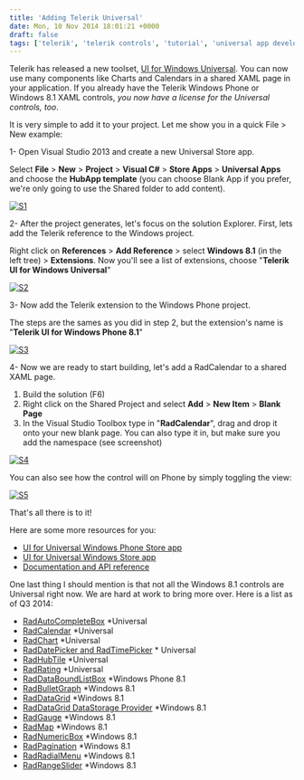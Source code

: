 ```yaml
---
title: 'Adding Telerik Universal'
date: Mon, 10 Nov 2014 18:01:21 +0000
draft: false
tags: ['telerik', 'telerik controls', 'tutorial', 'universal app development', 'windows 10', 'windows 8.1', 'windows phone 8.1', 'windows universal', 'wpdev']
---
```


Telerik has released a new toolset, [UI for Windows Universal](http://www.telerik.com/windows-universal-ui). You can now use many components like Charts and Calendars in a shared XAML page in your application. If you already have the Telerik Windows Phone or Windows 8.1 XAML controls, _you now have a license for the Universal controls, too_.

It is very simple to add it to your project. Let me show you in a quick File > New example:

1- Open Visual Studio 2013 and create a new Universal Store app.

Select **File** \> **New** \> **Project** \> **Visual C#** > **Store Apps** \> **Universal Apps** and choose the **HubApp template** (you can choose Blank App if you prefer, we're only going to use the Shared folder to add content).

[![S1](/wp-content/uploads/2014/11/s1.png?w=660)](/wp-content/uploads/2014/11/s1.png)

2- After the project generates, let's focus on the solution Explorer. First, lets add the Telerik reference to the Windows project.

Right click on **References** > **Add Reference** \> select **Windows 8.1** (in the left tree) > **Extensions**. Now you'll see a list of extensions, choose "**Telerik UI for Windows Universal**"

[![S2](/wp-content/uploads/2014/11/s2.png?w=660)](/wp-content/uploads/2014/11/s2.png)

3- Now add the Telerik extension to the Windows Phone project.

The steps are the sames as you did in step 2, but the extension's name is "**Telerik UI for Windows Phone 8.1**"

[![S3](/wp-content/uploads/2014/11/s3.png?w=660)](/wp-content/uploads/2014/11/s3.png)

4- Now we are ready to start building, let's add a RadCalendar to a shared XAML page.

1.  Build the solution (F6)
2.  Right click on the Shared Project and select **Add** \> **New Item** \> **Blank Page**
3.  In the Visual Studio Toolbox type in "**RadCalendar**", drag and drop it onto your new blank page. You can also type it in, but make sure you add the namespace (see screenshot)

[![S4](/wp-content/uploads/2014/11/s4.png?w=660)](/wp-content/uploads/2014/11/s4.png)

You can also see how the control will on Phone by simply toggling the view:

[![S5](/wp-content/uploads/2014/11/s5.png?w=660)](/wp-content/uploads/2014/11/s5.png)

That's all there is to it!

Here are some more resources for you:

*   [UI for Universal Windows Phone Store app](http://www.windowsphone.com/en-my/store/app/telerik-ui-for-windows-universal-examples/ff4e5554-9a90-4989-be28-e68ac98d0709)
*   [UI for Universal Windows Store app](http://apps.microsoft.com/webpdp/app/f80afc0b-b204-4d15-bf99-837ce3ec7f79)
*   [Documentation and API reference](http://www.telerik.com/help/windows-8-xaml/radcontrolsforwin8-introduction-overview.html)

One last thing I should mention is that not all the Windows 8.1 controls are Universal right now. We are hard at work to bring more over. Here is a list as of Q3 2014:

*   [RadAutoCompleteBox](http://www.telerik.com/help/windows-8-xaml/autocompletebox-overview.html) \*Universal
*   [RadCalendar](http://www.telerik.com/help/windows-8-xaml/radcalendar-overview.html) \*Universal
*   [RadChart](http://www.telerik.com/help/windows-8-xaml/radchart-overview.html) \*Universal
*   [RadDatePicker and RadTimePicker](http://www.telerik.com/help/windows-8-xaml/raddatetimepickers-overview.html) \* Universal
*   [RadHubTile](http://www.telerik.com/help/windows-8-xaml/radhubtile-overview.html) \*Universal
*   [RadRating](http://www.telerik.com/help/windows-8-xaml/rating-overview.html) \*Universal
*   [RadDataBoundListBox](http://www.telerik.com/help/windows-8-xaml/databoundlistbox-overview.html) \*Windows Phone 8.1
*   [RadBulletGraph](http://www.telerik.com/help/windows-8-xaml/bulletgraph-overview.html) \*Windows 8.1
*   [RadDataGrid](http://www.telerik.com/help/windows-8-xaml/raddatagrid-overview.html) \*Windows 8.1
*   [RadDataGrid DataStorage Provider](http://www.telerik.com/help/windows-8-xaml/raddatagrid-datastorageprovider-overview.html) \*Windows 8.1
*   [RadGauge](http://www.telerik.com/help/windows-8-xaml/radgauge-overview.html) \*Windows 8.1
*   [RadMap](http://www.telerik.com/help/windows-8-xaml/radmap-overview.html) \*Windows 8.1
*   [RadNumericBox](http://www.telerik.com/help/windows-8-xaml/radnumericbox-overview.html) \*Windows 8.1
*   [RadPagination](http://www.telerik.com/help/windows-8-xaml/radpagination-overview.html) \*Windows 8.1
*   [RadRadialMenu](http://www.telerik.com/help/windows-8-xaml/radialmenu-overview.html) \*Windows 8.1
*   [RadRangeSlider](http://www.telerik.com/help/windows-8-xaml/radrangeslider-overview.html) \*Windows 8.1